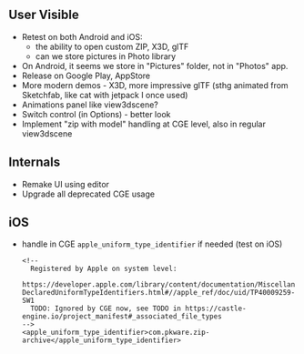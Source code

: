 ## User Visible

- Retest on both Android and iOS:
  - the ability to open custom ZIP, X3D, glTF
  - can we store pictures in Photo library
- On Android, it seems we store in "Pictures" folder, not in "Photos" app.
- Release on Google Play, AppStore
- More modern demos - X3D, more impressive glTF (sthg animated from Sketchfab, like cat with jetpack I once used)
- Animations panel like view3dscene?
- Switch control (in Options) - better look
- Implement "zip with model" handling at CGE level, also in regular view3dscene

## Internals

- Remake UI using editor
- Upgrade all deprecated CGE usage

## iOS

- handle in CGE `apple_uniform_type_identifier` if needed (test on iOS)

      <!--
        Registered by Apple on system level:
        https://developer.apple.com/library/content/documentation/Miscellaneous/Reference/UTIRef/Articles/System-DeclaredUniformTypeIdentifiers.html#//apple_ref/doc/uid/TP40009259-SW1
        TODO: Ignored by CGE now, see TODO in https://castle-engine.io/project_manifest#_associated_file_types
      -->
      <apple_uniform_type_identifier>com.pkware.zip-archive</apple_uniform_type_identifier>
